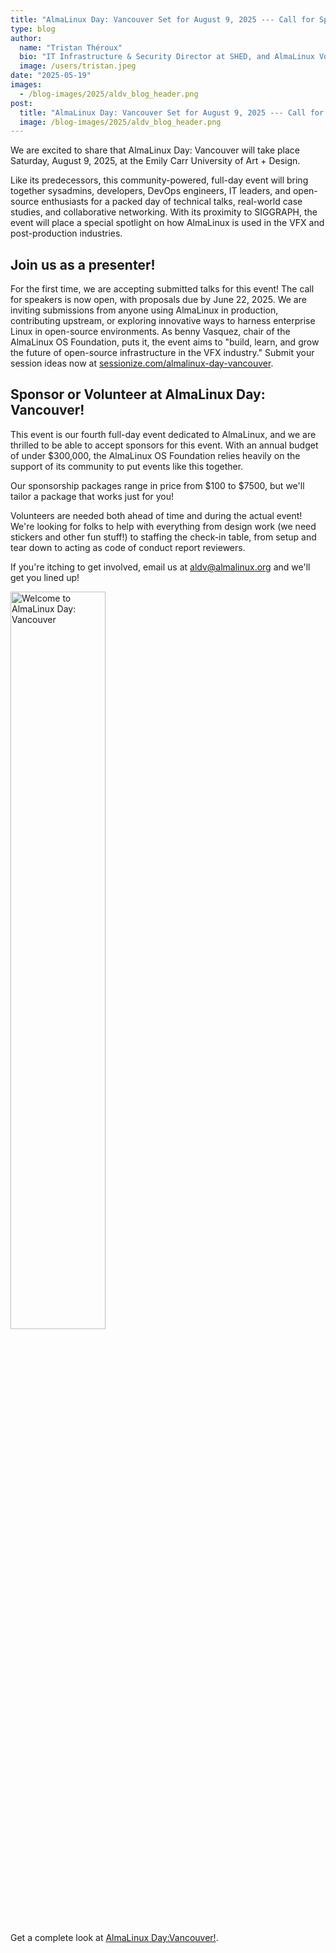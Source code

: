 ```yaml
---
title: "AlmaLinux Day: Vancouver Set for August 9, 2025 --- Call for Speakers Now Open"
type: blog
author:
  name: "Tristan Théroux"
  bio: "IT Infrastructure & Security Director at SHED, and AlmaLinux Volunteer"
  image: /users/tristan.jpeg
date: "2025-05-19"
images:
  - /blog-images/2025/aldv_blog_header.png
post:
  title: "AlmaLinux Day: Vancouver Set for August 9, 2025 --- Call for Speakers Now Open"
  image: /blog-images/2025/aldv_blog_header.png
---
```


We are excited to share that AlmaLinux Day: Vancouver will take place Saturday, August 9, 2025, at the Emily Carr University of Art + Design.

Like its predecessors, this community-powered, full-day event will bring together sysadmins, developers, DevOps engineers, IT leaders, and open-source enthusiasts for a packed day of technical talks, real-world case studies, and collaborative networking. With its proximity to SIGGRAPH, the event will place a special spotlight on how AlmaLinux is used in the VFX and post-production industries.

## Join us as a presenter!

For the first time, we are accepting submitted talks for this event! The call for speakers is now open, with proposals due by June 22, 2025. We are inviting submissions from anyone using AlmaLinux in production, contributing upstream, or exploring innovative ways to harness enterprise Linux in open-source environments. As benny Vasquez, chair of the AlmaLinux OS Foundation, puts it, the event aims to "build, learn, and grow the future of open-source infrastructure in the VFX industry." Submit your session ideas now at [sessionize.com/almalinux-day-vancouver](https://sessionize.com/almalinux-day-vancouver).

## Sponsor or Volunteer at AlmaLinux Day: Vancouver!

This event is our fourth full-day event dedicated to AlmaLinux, and we are thrilled to be able to accept sponsors for this event. With an annual budget of under $300,000, the AlmaLinux OS Foundation relies heavily on the support of its community to put events like this together.

Our sponsorship packages range in price from $100 to $7500, but we'll tailor a package that works just for you!

Volunteers are needed both ahead of time and during the actual event! We're looking for folks to help with everything from design work (we need stickers and other fun stuff!) to staffing the check-in table, from setup and tear down to acting as code of conduct report reviewers.

If you're itching to get involved, email us at <aldv@almalinux.org> and we'll get you lined up!

<div class="text-center">
	<a href="/almalinux-day-vancouver-2025/"><img src="/images/og/aldv-2025.png" class="img-fluid" width="55%" alt="Welcome to AlmaLinux Day: Vancouver"></a>
	<figcaption class="figure-caption">Get a complete look at <a href="/almalinux-day-vancouver-2025/">AlmaLinux Day:Vancouver!</a>.</figcaption>
</div>
